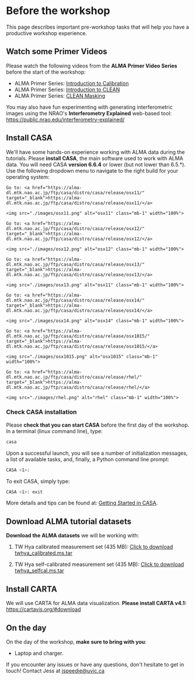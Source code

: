 # Before the workshop

This page describes important pre-workshop tasks that will help you have a productive workshop experience.


## Watch some Primer Videos

Please watch the following videos from the **ALMA Primer Video Series** before the start of the workshop:

* ALMA Primer Series: <a href="https://youtu.be/5RA9klRpvfY?si=xL5XMt3PyXJAtkPp" target="_blank">Introduction to Calibration</a>
* ALMA Primer Series: <a href="https://www.youtube.com/watch?v=fF3KetPUyFE" target="_blank">Introduction to CLEAN</a>
* ALMA Primer Series: <a href="https://www.youtube.com/watch?v=50ouWFLOWaw" target="_blank">CLEAN Masking</a>

<!-- * ALMA Primer Series: Introduction to Calibration https://youtu.be/5RA9klRpvfY?si=xL5XMt3PyXJAtkPp
* ALMA Primer Series: Introduction to CLEAN https://www.youtube.com/watch?v=fF3KetPUyFE
* ALMA Primer Series: CLEAN Masking https://www.youtube.com/watch?v=50ouWFLOWaw -->

You may also have fun experimenting with generating interferometric images using the NRAO's **Interferometry Explained** web-based tool:
<a href="https://public.nrao.edu/interferometry-explained/" target="_blank">https://public.nrao.edu/interferometry-explained/</a>

## Install CASA

We'll have some hands-on experience working with ALMA data during the tutorials. Please **install CASA**, the main software used to work with ALMA data. You will need CASA **version 6.6.4** or lower (but not lower than 6.5.*). Use the following dropdown menu to navigate to the right build for your operating system:

````{dropdown} Mac OSX11
Go to: <a href="https://alma-dl.mtk.nao.ac.jp/ftp/casa/distro/casa/release/osx11/" target="_blank">https://alma-dl.mtk.nao.ac.jp/ftp/casa/distro/casa/release/osx11/</a>

<img src="./images/osx11.png" alt="osx11" class="mb-1" width="100%">
````
```{dropdown} Mac OSX12
Go to: <a href="https://alma-dl.mtk.nao.ac.jp/ftp/casa/distro/casa/release/osx12/" target="_blank">https://alma-dl.mtk.nao.ac.jp/ftp/casa/distro/casa/release/osx12/</a>

<img src="./images/osx12.png" alt="osx12" class="mb-1" width="100%">
```
```{dropdown} Mac OSX13
Go to: <a href="https://alma-dl.mtk.nao.ac.jp/ftp/casa/distro/casa/release/osx13/" target="_blank">https://alma-dl.mtk.nao.ac.jp/ftp/casa/distro/casa/release/osx13/</a>

<img src="./images/osx13.png" alt="osx11" class="mb-1" width="100%">
```
```{dropdown} Mac OSX14
Go to: <a href="https://alma-dl.mtk.nao.ac.jp/ftp/casa/distro/casa/release/osx14/" target="_blank">https://alma-dl.mtk.nao.ac.jp/ftp/casa/distro/casa/release/osx14/</a>

<img src="./images/osx14.png" alt="osx14" class="mb-1" width="100%">
```
```{dropdown} Mac OSX10.15
Go to: <a href="https://alma-dl.mtk.nao.ac.jp/ftp/casa/distro/casa/release/osx1015/" target="_blank">https://alma-dl.mtk.nao.ac.jp/ftp/casa/distro/casa/release/osx1015/</a>

<img src="./images/osx1015.png" alt="osx1015" class="mb-1" width="100%">
```
```{dropdown} Linux (RedHat) rhel
Go to: <a href="https://alma-dl.mtk.nao.ac.jp/ftp/casa/distro/casa/release/rhel/" target="_blank">https://alma-dl.mtk.nao.ac.jp/ftp/casa/distro/casa/release/rhel/</a>

<img src="./images/rhel.png" alt="rhel" class="mb-1" width="100%">
```

<!-- <a href="https://alma-dl.mtk.nao.ac.jp/ftp/casa/distro/casa/release/" target="_blank">https://alma-dl.mtk.nao.ac.jp/ftp/casa/distro/casa/release/</a> -->


<!-- * CASA 6.6.4 (General Use): <a href="https://casa.nrao.edu/casa_obtaining.shtml" target="_blank">https://casa.nrao.edu/casa_obtaining.shtml</a> -->

<!-- Note that CASA requires a Linux-based environment to run. If you have a Mac OSX or a linux machine (ubuntu, etc), you should have no problems. If you have a PC, you will need to download some type of linux OS - I personally use WSL (Windows Subsystem for Linux) with Ubuntu installed, through the MobaXTerm tool.  -->

### Check CASA installation

Please **check that you can start CASA** before the first day of the workshop. In a terminal (linux command line), type:

```bash
casa
```

<!-- If you have downloaded CASA v6.6.5, then you may meet the following error on the first startup:

```
casaconfig is trying to download data to /Users/jspeedie/.casa/data (measurespath)
but the directory does not exist.
To allow casa to download ~1GB of data to this path, please create this directory and re-start CASA.
```

Simply make the directory it needs:

```
mkdir ~/.casa/data
```

And then launch CASA again:

```bash
casa
```

More information can be found <a href="https://casadocs.readthedocs.io/en/stable/notebooks/external-data.html" target="_blank">here</a>.  -->

Upon a successful launch, you will see a number of initialization messages, a list of available tasks, and, finally, a Python command line prompt:

```bash
CASA <1>:
```

To exit CASA, simply type:

```bash
CASA <1>: exit
```

More details and tips can be found at: <a href="https://casaguides.nrao.edu/index.php/Getting_Started_in_CASA" target="_blank">Getting Started in CASA</a>.


## Download ALMA tutorial datasets

**Download the ALMA datasets** we will be working with:

1. TW Hya calibrated measurement set (435 MB): <a href="https://bulk.cv.nrao.edu/almadata/public/ALMA_firstlooks/twhya_calibrated.ms.tar" target="_blank">Click to download twhya_calibrated.ms.tar</a>

2. TW Hya self-calibrated measurement set (435 MB): <a href="https://bulk.cv.nrao.edu/almadata/public/ALMA_firstlooks/twhya_selfcal.ms.tar" target="_blank">Click to download twhya_selfcal.ms.tar</a>

<!-- If you wish, you can untar these datasets ahead of time:

```bash
tar -xvzf twhya_calibrated.ms.tar
```
or
```bash
tar -xvzf twhya_selfcal.ms.tar
```

A directory should be created called ``twhya_calibrated.ms`` or ``twhya_selfcal.ms``. This directory is the measurement set.
 -->

## Install CARTA

We will use CARTA for ALMA data visualization. **Please install CARTA v4.1:** <a href="https://cartavis.org/#download" target="_blank">https://cartavis.org/#download</a>

## On the day

On the day of the workshop, **make sure to bring with you**:

* Laptop and charger.

If you encounter any issues or have any questions, don't hesitate to get in touch! Contact Jess at jspeedie@uvic.ca
